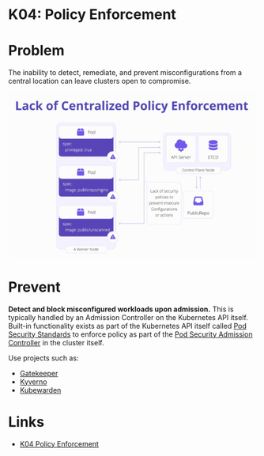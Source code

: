# K04: Policy Enforcement

# Problem

The inability to detect, remediate, and prevent misconfigurations from a central location can leave clusters open to compromise.

![diagram](../assets/img/k04.png)

# Prevent

**Detect and block misconfigured workloads upon admission.** This is typically handled by an Admission Controller on the Kubernetes API itself. Built-in functionality exists as part of the Kubernetes API itself called [Pod Security Standards](https://kubernetes.io/docs/concepts/security/pod-security-standards/) to enforce policy as part of the [Pod Security Admission Controller](https://kubernetes.io/docs/concepts/security/pod-security-admission/) in the cluster itself.

Use projects such as:
- [Gatekeeper](https://open-policy-agent.github.io/gatekeeper/website/docs/)
- [Kyverno](https://kyverno.io/)
- [Kubewarden](https://www.kubewarden.io/)

# Links

- [K04 Policy Enforcement](https://owasp.org/www-project-kubernetes-top-ten/2022/en/src/K04-policy-enforcement)